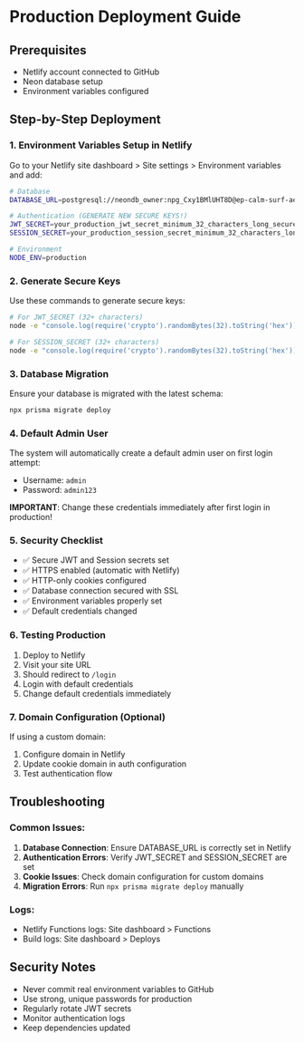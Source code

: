 # Production Deployment Guide

## Prerequisites

- Netlify account connected to GitHub
- Neon database setup
- Environment variables configured

## Step-by-Step Deployment

### 1. Environment Variables Setup in Netlify

Go to your Netlify site dashboard > Site settings > Environment variables and add:

```bash
# Database
DATABASE_URL=postgresql://neondb_owner:npg_Cxy1BMlUHT8D@ep-calm-surf-aenze1uk-pooler.c-2.us-east-2.aws.neon.tech/neondb?sslmode=require

# Authentication (GENERATE NEW SECURE KEYS!)
JWT_SECRET=your_production_jwt_secret_minimum_32_characters_long_secure_random_string
SESSION_SECRET=your_production_session_secret_minimum_32_characters_long_secure_random_string

# Environment
NODE_ENV=production
```

### 2. Generate Secure Keys

Use these commands to generate secure keys:

```bash
# For JWT_SECRET (32+ characters)
node -e "console.log(require('crypto').randomBytes(32).toString('hex'))"

# For SESSION_SECRET (32+ characters)
node -e "console.log(require('crypto').randomBytes(32).toString('hex'))"
```

### 3. Database Migration

Ensure your database is migrated with the latest schema:

```bash
npx prisma migrate deploy
```

### 4. Default Admin User

The system will automatically create a default admin user on first login attempt:

- Username: `admin`
- Password: `admin123`

**IMPORTANT**: Change these credentials immediately after first login in production!

### 5. Security Checklist

- ✅ Secure JWT and Session secrets set
- ✅ HTTPS enabled (automatic with Netlify)
- ✅ HTTP-only cookies configured
- ✅ Database connection secured with SSL
- ✅ Environment variables properly set
- ✅ Default credentials changed

### 6. Testing Production

1. Deploy to Netlify
2. Visit your site URL
3. Should redirect to `/login`
4. Login with default credentials
5. Change default credentials immediately

### 7. Domain Configuration (Optional)

If using a custom domain:

1. Configure domain in Netlify
2. Update cookie domain in auth configuration
3. Test authentication flow

## Troubleshooting

### Common Issues:

1. **Database Connection**: Ensure DATABASE_URL is correctly set in Netlify
2. **Authentication Errors**: Verify JWT_SECRET and SESSION_SECRET are set
3. **Cookie Issues**: Check domain configuration for custom domains
4. **Migration Errors**: Run `npx prisma migrate deploy` manually

### Logs:

- Netlify Functions logs: Site dashboard > Functions
- Build logs: Site dashboard > Deploys

## Security Notes

- Never commit real environment variables to GitHub
- Use strong, unique passwords for production
- Regularly rotate JWT secrets
- Monitor authentication logs
- Keep dependencies updated
